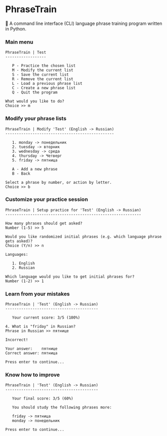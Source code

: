# PhraseTrain
🎌 A command line interface (CLI) language phrase training program written in Python.

### Main menu
```
PhraseTrain | Test
------------------

   P - Practice the chosen list
   M - Modify the current list
   S - Save the current list
   R - Remove the current list
   L - Load a previous phrase list
   C - Create a new phrase list
   Q - Quit the program

What would you like to do?
Choice >> m
```

### Modify your phrase lists
```
PhraseTrain | Modify 'Test' (English -> Russian)
------------------------------------------------

   1. monday -> понедельник
   2. tuesday -> вторник
   3. wednesday -> среда
   4. thursday -> Четверг
   5. friday -> пятница

   A - Add a new phrase
   B - Back

Select a phrase by number, or action by letter.
Choice >> b
```

### Customize your practice session
```
PhraseTrain | Setup practice for 'Test' (English -> Russian)
------------------------------------------------------------

How many phrases should get asked?
Number (1-5) >> 5

Would you like randomized initial phrases (e.g. which language phrase gets asked)?
Choice (Y/n) >> n

Languages:

   1. English
   2. Russian

Which language would you like to get initial phrases for?
Number (1-2) >> 1
```

### Learn from your mistakes
```
PhraseTrain | 'Test' (English -> Russian)
-----------------------------------------

   Your current score: 3/5 (100%)

4. What is "friday" in Russian?
Phrase in Russian >> пятнице

Incorrect!

Your answer:    пятнице
Correct answer: пятница

Press enter to continue...
```

### Know how to improve
```
PhraseTrain | 'Test' (English -> Russian)
-----------------------------------------

   Your final score: 3/5 (60%)

   You should study the following phrases more:

   friday -> пятница
   monday -> понедельник

Press enter to continue...
```
